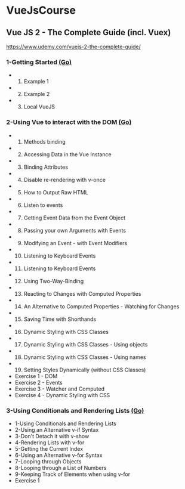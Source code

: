 # VueJsCourse 
## Vue JS 2 - The Complete Guide (incl. Vuex)

https://www.udemy.com/vuejs-2-the-complete-guide/


### 1-Getting Started  <a href="https://github.com/pachoyan/VueJsCourse/tree/master/1-Getting%20Started">(Go)</a>

- 1. Example 1 
- 2. Example 2
- 3. Local VueJS


### 2-Using Vue to interact with the DOM <a href="https://github.com/pachoyan/VueJsCourse/tree/master/2-Using%20Vue%20to%20interact%20with%20the%20DOM">(Go)</a>

- 1. Methods binding
- 2. Accessing Data in the Vue Instance
- 3. Binding Attributes
- 4. Disable re-rendering with v-once
- 5. How to Output Raw HTML
- 6. Listen to events
- 7. Getting Event Data from the Event Object
- 8. Passing your own Arguments with Events
- 9. Modifying an Event - with Event Modifiers
- 10. Listening to Keyboard Events
- 11. Listening to Keyboard Events
- 12. Using Two-Way-Binding
- 13. Reacting to Changes with Computed Properties
- 14. An Alternative to Computed Properties - Watching for Changes
- 15. Saving Time with Shorthands
- 16. Dynamic Styling with CSS Classes
- 17. Dynamic Styling with CSS Classes - Using objects
- 18. Dynamic Styling with CSS Classes - Using names
- 19. Setting Styles Dynamically (without CSS Classes)
- Exercise 1 - DOM
- Exercise 2 - Events
- Exercise 3 - Watcher and Computed
- Exercise 4 - Dynamic Styling with CSS

### 3-Using Conditionals and Rendering Lists <a href="https://github.com/pachoyan/VueJsCourse/tree/master/3-Using%20Conditionals%20and%20Rendering%20Lists">(Go)</a>
- 1-Using Conditionals and Rendering Lists
- 2-Using an Alternative v-if Syntax
- 3-Don't Detach it with v-show
- 4-Rendering Lists with v-for
- 5-Getting the Current Index
- 6-Using an Alternative v-for Syntax
- 7-Looping through Objects
- 8-Looping through a List of Numbers
- 9-Keeping Track of Elements when using v-for
- Exercise 1
